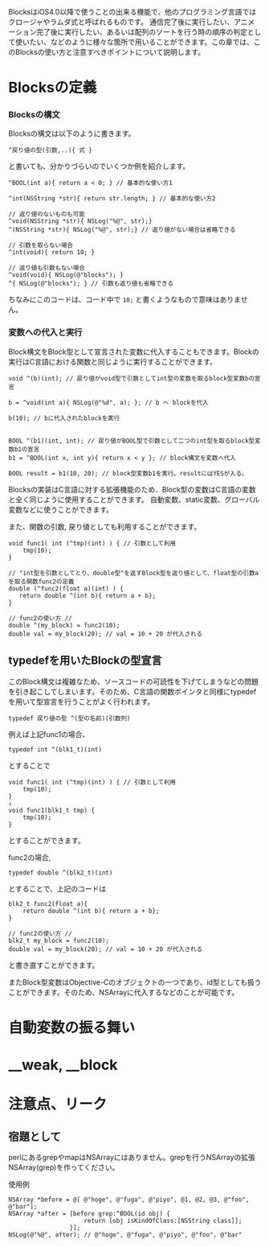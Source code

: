 BlocksはiOS4.0以降で使うことの出来る機能で、他のプログラミング言語ではクロージャやラムダ式と呼ばれるものです。
通信完了後に実行したい、アニメーション完了後に実行したい、あるいは配列のソートを行う時の順序の判定として使いたい、などのように様々な箇所で用いることができます。この章では、このBlocksの使い方と注意すべきポイントについて説明します。


# Blocksの定義

### Blocksの構文

Blocksの構文は以下のように書きます。
```
^戻り値の型(引数,..){ 式 }
```
と書いても、分かりづらいのでいくつか例を紹介します。

```
^BOOL(int a){ return a < 0; } // 基本的な使い方1

^int(NSString *str){ return str.length; } // 基本的な使い方2

// 返り値のないものも可能
^void(NSString *str){ NSLog("%@", str);}
^(NSString *str){ NSLog("%@", str);} // 返り値がない場合は省略できる

// 引数を取らない場合
^int(void){ return 10; }

// 返り値も引数もない場合
^void(void){ NSLog(@"blocks"); }
^{ NSLog(@"blocks"); } // 引数も返り値も省略できる

```
ちなみにこのコードは、コード中で
``
10;
``
と書くようなもので意味はありません。


### 変数への代入と実行
Block構文をBlock型として宣言された変数に代入することもできます。Blockの実行はC言語における関数と同じように実行することができます。
```
void ^(b)(int); // 戻り値がvoid型で引数としてint型の変数を取るblock型変数bの宣言

b = ^void(int a){ NSLog(@"%d", a); }; // b へ blockを代入

b(10); // bに代入されたblockを実行


BOOL ^(b1)(int, int); // 戻り値がBOOL型で引数として二つのint型を取るblock型変数b1の宣言
b1 = ^BOOL(int x, int y){ return x < y }; // block構文を変数へ代入

BOOL result = b1(10, 20); // block型変数b1を実行。resultにはYESが入る。

```

Blocksの実装はC言語に対する拡張機能のため、Block型の変数はC言語の変数と全く同じように使用することができます。
自動変数、static変数、グローバル変数などに使うことができます。

また、関数の引数, 戻り値としても利用することができます。
```
void func1( int (^tmp)(int) ) { // 引数として利用
    tmp(10);
}

// "int型を引数としてとり、double型"を返すBlock型を返り値として、float型の引数aを取る関数func2の定義
double (^func2(float a)(int) ) { 
   return double ^(int b){ return a + b};
}

// func2の使い方 //
double ^(my_block) = func2(10);  
double val = my_block(20); // val = 10 + 20 が代入される
```

## typedefを用いたBlockの型宣言
このBlock構文は複雑なため、ソースコードの可読性を下げてしまうなどの問題を引き起こしてしまいます。そのため、C言語の関数ポインタと同様にtypedefを用いて型宣言を行うことがよく行われます。

```
typedef 戻り値の型 ^(型の名前)(引数列)
```

例えば上記func1の場合、
```
typedef int ^(blk1_t)(int)
```
とすることで
```
void func1( int (^tmp)(int) ) { // 引数として利用
    tmp(10);
}
↓
void func1(blk1_t tmp) {
    tmp(10);
}
```
とすることができます。

func2の場合,
```
typedef double ^(blk2_t)(int)
```
とすることで、上記のコードは
```
blk2_t func2(float a){
    return double ^(int b){ return a + b};
}

// func2の使い方 //
blk2_t my_block = func2(10);
double val = my_block(20); // val = 10 + 20 が代入される
```
と書き直すことができます。


またBlock型変数はObjective-Cのオブジェクトの一つであり、id型としても扱うことができます。そのため、NSArrayに代入するなどのことが可能です。



# 自動変数の振る舞い

# __weak, __block


# 注意点、リーク

## 宿題として
perlにあるgrepやmapはNSArrayにはありません。grepを行うNSArrayの拡張 NSArray(grep)を作ってください。

使用例
```
NSArray *before = @[ @"hoge", @"fuga", @"piyo", @1, @2, @3, @"foo", @"bar"];
NSArray *after = [before grep:^BOOL(id obj) {
                     return [obj isKindOfClass:[NSString class]];
                 }];
NSLog(@"%@", after); // @"hoge", @"fuga", @"piyo", @"foo", @"bar"
```